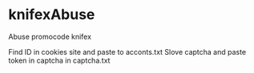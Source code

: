 # knifexAbuse
Abuse promocode knifex

Find ID in cookies site and paste to acconts.txt
Slove captcha and paste token in captcha in captcha.txt
